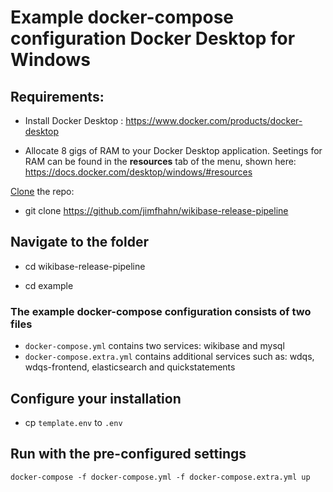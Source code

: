 # Example docker-compose configuration Docker Desktop for Windows

## Requirements:

* Install Docker Desktop : https://www.docker.com/products/docker-desktop

* Allocate 8 gigs of RAM to your Docker Desktop application. Seetings for RAM can be found in the **resources** tab of the menu, shown here: https://docs.docker.com/desktop/windows/#resources

[Clone](https://docs.github.com/en/github/creating-cloning-and-archiving-repositories/cloning-a-repository-from-github/cloning-a-repository#cloning-a-repository) the repo: 

* git clone https://github.com/jimfhahn/wikibase-release-pipeline

## Navigate to the folder

* cd wikibase-release-pipeline

* cd example

### The example docker-compose configuration consists of two files

* `docker-compose.yml` contains two services: wikibase and mysql
* `docker-compose.extra.yml` contains additional services such as: wdqs, wdqs-frontend, elasticsearch and quickstatements 

## Configure your installation

* cp `template.env` to `.env`

## Run with the pre-configured settings

```
docker-compose -f docker-compose.yml -f docker-compose.extra.yml up
```
